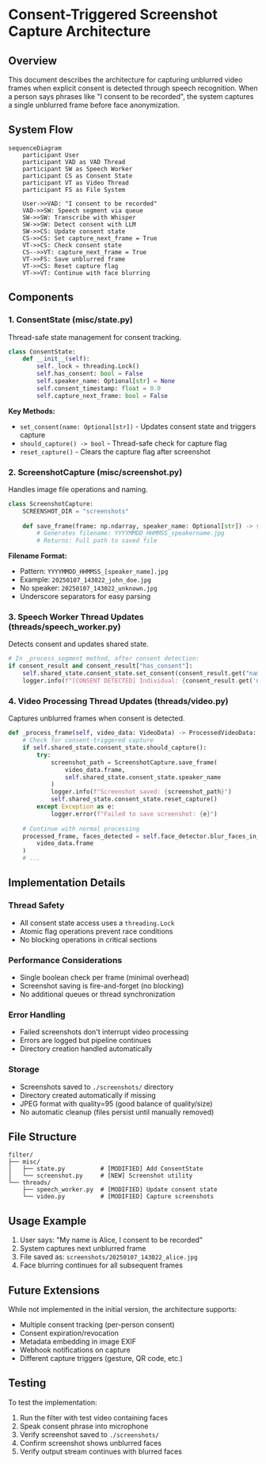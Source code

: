 # Consent-Triggered Screenshot Capture Architecture

## Overview

This document describes the architecture for capturing unblurred video frames when explicit consent is detected through speech recognition. When a person says phrases like "I consent to be recorded", the system captures a single unblurred frame before face anonymization.

## System Flow

```mermaid
sequenceDiagram
    participant User
    participant VAD as VAD Thread
    participant SW as Speech Worker
    participant CS as Consent State
    participant VT as Video Thread
    participant FS as File System

    User->>VAD: "I consent to be recorded"
    VAD->>SW: Speech segment via queue
    SW->>SW: Transcribe with Whisper
    SW->>SW: Detect consent with LLM
    SW->>CS: Update consent state
    CS->>CS: Set capture_next_frame = True
    VT->>CS: Check consent state
    CS-->>VT: capture_next_frame = True
    VT->>FS: Save unblurred frame
    VT->>CS: Reset capture flag
    VT->>VT: Continue with face blurring
```

## Components

### 1. ConsentState (misc/state.py)

Thread-safe state management for consent tracking.

```python
class ConsentState:
    def __init__(self):
        self._lock = threading.Lock()
        self.has_consent: bool = False
        self.speaker_name: Optional[str] = None
        self.consent_timestamp: float = 0.0
        self.capture_next_frame: bool = False
```

**Key Methods:**
- `set_consent(name: Optional[str])` - Updates consent state and triggers capture
- `should_capture() -> bool` - Thread-safe check for capture flag
- `reset_capture()` - Clears the capture flag after screenshot

### 2. ScreenshotCapture (misc/screenshot.py)

Handles image file operations and naming.

```python
class ScreenshotCapture:
    SCREENSHOT_DIR = "screenshots"
    
    def save_frame(frame: np.ndarray, speaker_name: Optional[str]) -> str:
        # Generates filename: YYYYMMDD_HHMMSS_speakername.jpg
        # Returns: Full path to saved file
```

**Filename Format:**
- Pattern: `YYYYMMDD_HHMMSS_[speaker_name].jpg`
- Example: `20250107_143022_john_doe.jpg`
- No speaker: `20250107_143022_unknown.jpg`
- Underscore separators for easy parsing

### 3. Speech Worker Thread Updates (threads/speech_worker.py)

Detects consent and updates shared state.

```python
# In _process_segment method, after consent detection:
if consent_result and consent_result["has_consent"]:
    self.shared_state.consent_state.set_consent(consent_result.get("name"))
    logger.info(f"[CONSENT DETECTED] Individual: {consent_result.get('name', 'unknown')}")
```

### 4. Video Processing Thread Updates (threads/video.py)

Captures unblurred frames when consent is detected.

```python
def _process_frame(self, video_data: VideoData) -> ProcessedVideoData:
    # Check for consent-triggered capture
    if self.shared_state.consent_state.should_capture():
        try:
            screenshot_path = ScreenshotCapture.save_frame(
                video_data.frame,
                self.shared_state.consent_state.speaker_name
            )
            logger.info(f"Screenshot saved: {screenshot_path}")
            self.shared_state.consent_state.reset_capture()
        except Exception as e:
            logger.error(f"Failed to save screenshot: {e}")
    
    # Continue with normal processing
    processed_frame, faces_detected = self.face_detector.blur_faces_in_frame(
        video_data.frame
    )
    # ...
```

## Implementation Details

### Thread Safety

- All consent state access uses a `threading.Lock`
- Atomic flag operations prevent race conditions
- No blocking operations in critical sections

### Performance Considerations

- Single boolean check per frame (minimal overhead)
- Screenshot saving is fire-and-forget (no blocking)
- No additional queues or thread synchronization

### Error Handling

- Failed screenshots don't interrupt video processing
- Errors are logged but pipeline continues
- Directory creation handled automatically

### Storage

- Screenshots saved to `./screenshots/` directory
- Directory created automatically if missing
- JPEG format with quality=95 (good balance of quality/size)
- No automatic cleanup (files persist until manually removed)

## File Structure

```
filter/
├── misc/
│   ├── state.py          # [MODIFIED] Add ConsentState
│   └── screenshot.py     # [NEW] Screenshot utility
└── threads/
    ├── speech_worker.py  # [MODIFIED] Update consent state
    └── video.py          # [MODIFIED] Capture screenshots
```

## Usage Example

1. User says: "My name is Alice, I consent to be recorded"
2. System captures next unblurred frame
3. File saved as: `screenshots/20250107_143022_alice.jpg`
4. Face blurring continues for all subsequent frames

## Future Extensions

While not implemented in the initial version, the architecture supports:

- Multiple consent tracking (per-person consent)
- Consent expiration/revocation
- Metadata embedding in image EXIF
- Webhook notifications on capture
- Different capture triggers (gesture, QR code, etc.)

## Testing

To test the implementation:

1. Run the filter with test video containing faces
2. Speak consent phrase into microphone
3. Verify screenshot saved to `./screenshots/`
4. Confirm screenshot shows unblurred faces
5. Verify output stream continues with blurred faces